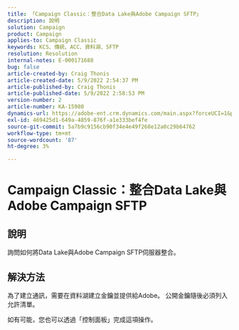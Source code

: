 ```yaml
---
title: 「Campaign Classic：整合Data Lake與Adobe Campaign SFTP」
description: 說明
solution: Campaign
product: Campaign
applies-to: Campaign Classic
keywords: KCS、傳統、ACC、資料湖、SFTP
resolution: Resolution
internal-notes: E-000171688
bug: false
article-created-by: Craig Thonis
article-created-date: 5/9/2022 2:54:37 PM
article-published-by: Craig Thonis
article-published-date: 5/9/2022 2:58:53 PM
version-number: 2
article-number: KA-15980
dynamics-url: https://adobe-ent.crm.dynamics.com/main.aspx?forceUCI=1&pagetype=entityrecord&etn=knowledgearticle&id=537447ec-a7cf-ec11-a7b5-00224809c196
exl-id: 469425d1-649a-4859-876f-a1e333bef4fe
source-git-commit: 5a7b9c9156cb90f34e4e49f268e12a0c29b64762
workflow-type: tm+mt
source-wordcount: '87'
ht-degree: 3%

---
```


# Campaign Classic：整合Data Lake與Adobe Campaign SFTP

## 說明


詢問如何將Data Lake與Adobe Campaign SFTP伺服器整合。


## 解決方法


為了建立通訊，需要在資料湖建立金鑰並提供給Adobe。 公開金鑰隨後必須列入允許清單。



如有可能，您也可以透過「控制面板」完成這項操作。
